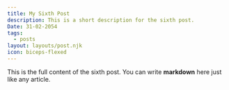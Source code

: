 ```yaml
---
title: My Sixth Post
description: This is a short description for the sixth post.
Date: 31-02-2054
tags:
  - posts
layout: layouts/post.njk
icon: biceps-flexed
---
```


This is the full content of the sixth post. You can write **markdown** here just like any article.
